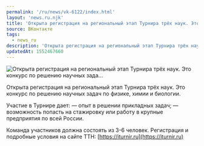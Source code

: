 ```yaml
---
permalink: '/ru/news/vk-6122/index.html'
layout: 'news.ru.njk'
title: 'Открыта регистрация на региональный этап Турнира трёх наук. Это конкурс по решению научных зада'
source: ВКонтакте
tags:
  - news_ru
description: 'Открыта регистрация на региональный этап Турнира трёх наук. Это конкурс по решению научных зада…'
updatedAt: 1552467660
---
```

![Открыта регистрация на региональный этап Турнира трёх наук. Это конкурс по решению научных зада…](https://sun9-58.userapi.com/impf/c847218/v847218100/1bea50/-HdIZz_IczE.jpg?size=1280x853&quality=96&proxy=1&sign=9a24dbdd955f9ec2b934e039064a1f18&c_uniq_tag=FlBCsWO1VTfZeMonU2AoVA_heKRowfWk9lHaOmUiML0&type=album)

Открыта регистрация на региональный этап Турнира трёх наук. Это конкурс по решению научных задач по физике, химии и биологии.

Участие в Турнире дает:
— опыт в решении прикладных задач;
— возможность попасть на стажировку или работу в крупные предприятия по всей России.

Команда участников должна состоять из 3-6 человек. Регистрация и подробные условия на сайте ТТН: [https://iturnir.ru](https://iturnir.ru)
